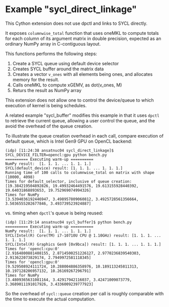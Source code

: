 # Example "sycl_direct_linkage"

This Cython extension does not use dpctl and links to SYCL directly.

It exposes `columnwise_total` function that uses oneMKL to compute
totals for each column of its argument matrix in double precision,
expected as an ordinary NumPy array in C-contiguous layout.

This functions performs the following steps:

  1. Create a SYCL queue using default device selector
  2. Creates SYCL buffer around the matrix data
  3. Creates a vector `v_ones` with all elements being ones,
     and allocates memory for the result.
  4. Calls oneMKL to compute xGEMV, as dot(v_ones, M)
  5. Returs the result as NumPy array

This extension does not allow one to control the device/queue to
which execution of kernel is being schedules.

A related example "sycl_buffer" modifies this example in that it uses
`dpctl` to retrieve the current queue, allowing a user control the queue,
and the avoid the overhead of the queue creation.

To illustrate the queue creation overhead in each call, compare execution of default queue,
which is Intel Gen9 GPU on OpenCL backend:

```
(idp) [11:24:38 ansatnuc04 sycl_direct_linkage]$ SYCL_DEVICE_FILTER=opencl:gpu python bench.py
========== Executing warm-up ==========
NumPy result:  [1. 1. 1. ... 1. 1. 1.]
SYCL(default_device) result: [1. 1. 1. ... 1. 1. 1.]
Running time of 100 calls to columnwise_total on matrix with shape (10000, 4098)
Times for default_selector, inclusive of queue creation:
[19.384219504892826, 19.49932464491576, 19.613155928440392, 19.64031868893653, 19.752969074994326]
Times for NumPy
[3.5394036192446947, 3.498957809060812, 3.4925728561356664, 3.5036555202677846, 3.493739523924887]
```

vs. timing when `dpctl`'s queue is being reused:

```
(idp) [11:29:14 ansatnuc04 sycl_buffer]$ python bench.py
========== Executing warm-up ==========
NumPy result:  [1. 1. 1. ... 1. 1. 1.]
SYCL(Intel(R) Core(TM) i7-10710U CPU @ 1.10GHz) result: [1. 1. 1. ... 1. 1. 1.]
SYCL(Intel(R) Graphics Gen9 [0x9bca]) result: [1. 1. 1. ... 1. 1. 1.]
Times for 'opencl:cpu:0'
[2.9164800881408155, 2.8714500251226127, 2.9770236839540303, 2.913622073829174, 2.7949972581118345]
Times for 'opencl:gpu:0'
[9.529508924111724, 10.288004886358976, 10.189113245811313, 10.197128206957132, 10.26169267296791]
Times for NumPy
[3.4809365631081164, 3.42917942116037, 3.42471009073779, 3.3689011191017926, 3.4336009239777923]
```

So the overhead of ``sycl::queue`` creation per call is roughly comparable with the time to
execute the actual computation.
